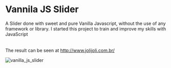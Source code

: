 # Vannila JS Slider

A Slider done with sweet and pure Vanilla Javascript, without the use of any framework or library.
I started this project to train and improve my skills with JavaScript<br><br>
<br>
The result can be seen at http://www.jolijoli.com.br/

![vanilla_js_slider](http://www.jolijoli.com.br/wp-content/uploads/2018/03/print_slider.jpg)
